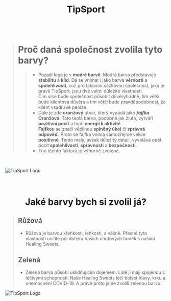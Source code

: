 <h1 align="center"> TipSport </h1>
<br><br>



> # Proč daná společnost zvolila tyto barvy? #
>> - Pozadí loga je v **modré barvě**. Modrá barva představuje **stabilitu** a **klid**. Dá se vnímat i jako barva **věrnosti** a **spolehlivosti**, což pro takovou sázkovou společnost, jako je právě TipSport, jsou dvě velmi důležité vlastnosti.
>>   <br> Čím více bude společnost působit důvěryhodně, tím větší bude klientova důvěra a tím větší bude pravděpodobnost, že klient vsadí své peníze.
>> - Dále je zde **oranžový** útvar, který vypadá jako ***fajfka***.
>>   <br> **Oranžová**. Tato teplá barva, podobně jak žlutá, vytváří **pozitivní pocit** a budí **energii k aktivitě**.
>>   <br>**Fajfkou** se značí většinou **splněný úkol** či **správná odpověď**. Proto se fajfka vnímá samozřejmě velice **positivně**. Tento malý, avšak důležitý detail, vyvolává opět pocit **spolehlivosti**, **správnosti** a **bezpečnosti**.
>> - Trio těchto faktorů je výborně zvolené.
<br>

![TipSport Logo](https://www.nelisa.com/image/7c4c2cbc1c48c3dc7483523e47011277.png/cropped)
<br>
<br>
<br>

<h1 align="center"> Jaké barvy bych si zvolil já? </h1>

> ## Růžová ##
> - Růžová je barvou křehkosti, lehkosti, a vášně. Přesně tyto vlastnosti ucítíte pči doteku Vašich chuťových buněk s našimi Healing Sweets.
> ## Zelená ##
> - Zelená barva působí uklidňujícím dojemem. Lidé ji maji spojenou s léčivými schopnosti. Naše Healing Sweets léčí bolset hlavy, krku a onemocnění COVID-19. A právě proto jsme zvolili zelenou barvu.

![TipSport Logo](https://placehold.co/400x300/E983D8/5DF15D)

